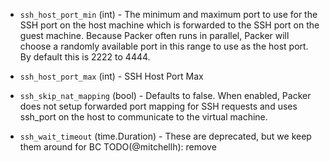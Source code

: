 <!-- Code generated from the comments of the SSHConfig struct in builder/virtualbox/common/ssh_config.go; DO NOT EDIT MANUALLY -->

-   `ssh_host_port_min` (int) - The minimum and
    maximum port to use for the SSH port on the host machine which is forwarded
    to the SSH port on the guest machine. Because Packer often runs in parallel,
    Packer will choose a randomly available port in this range to use as the
    host port. By default this is 2222 to 4444.
    
-   `ssh_host_port_max` (int) - SSH Host Port Max
-   `ssh_skip_nat_mapping` (bool) - Defaults to false. When enabled, Packer
    does not setup forwarded port mapping for SSH requests and uses ssh_port
    on the host to communicate to the virtual machine.
    
-   `ssh_wait_timeout` (time.Duration) - These are deprecated, but we keep them around for BC
    TODO(@mitchellh): remove
    